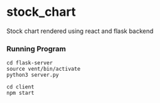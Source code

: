 # stock_chart
Stock chart rendered using react and flask backend

### Running Program

```
cd flask-server
source vent/bin/activate
python3 server.py
```

```
cd client
npm start
```
